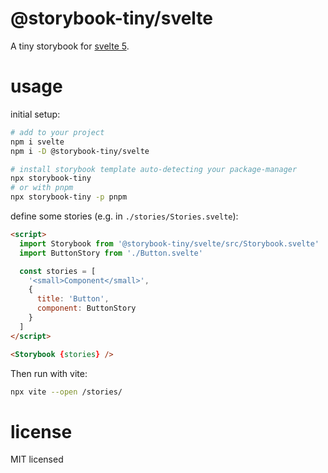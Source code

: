 # @storybook-tiny/svelte

A tiny storybook for [svelte 5][].

# usage

initial setup:

```sh
# add to your project
npm i svelte
npm i -D @storybook-tiny/svelte

# install storybook template auto-detecting your package-manager
npx storybook-tiny
# or with pnpm
npx storybook-tiny -p pnpm
```

define some stories (e.g. in `./stories/Stories.svelte`):

```html
<script>
  import Storybook from '@storybook-tiny/svelte/src/Storybook.svelte'
  import ButtonStory from './Button.svelte'

  const stories = [
    '<small>Component</small>',
    {
      title: 'Button',
      component: ButtonStory
    }
  ]
</script>

<Storybook {stories} />
```

Then run with vite:

```sh
npx vite --open /stories/
```

# license

MIT licensed

[svelte 5]: https://sveltejs.com/tutorial/
